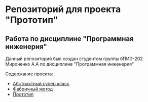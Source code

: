 # Репозиторий для проекта "Прототип"
## Работа по дисциплине "Программная инженерия"
Данный репозиторий был создан студентом группы бПИЭ-202 Мироненко А.А по дисциплине "Программная инженерия"

Содержание проекта:
- [Абстрактный супер класс](https://github.com/hyp3cryt3/PROTOTYPE/tree/master/SuperClass)
- [Фабричный метод](https://github.com/hyp3cryt3/PROTOTYPE/tree/master/Factory)
- [Прототип](https://github.com/hyp3cryt3/PROTOTYPE/tree/master/Prototype)
